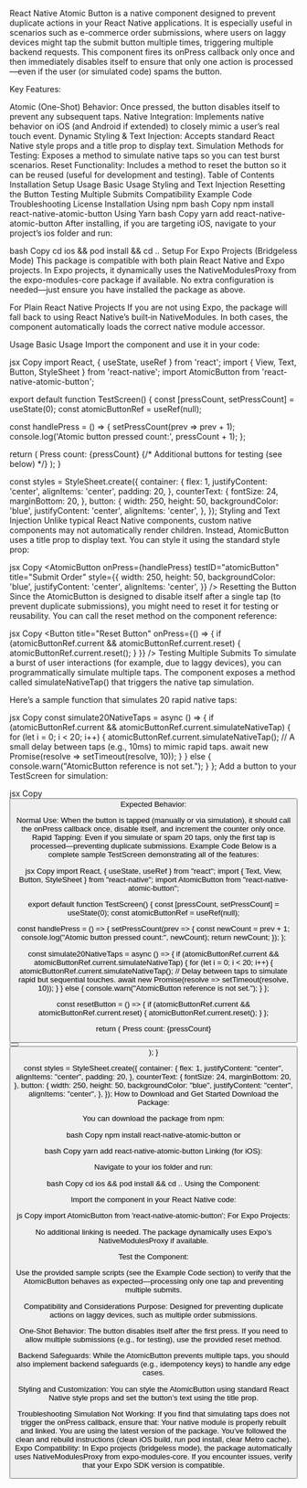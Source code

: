 React Native Atomic Button is a native component designed to prevent duplicate actions in your React Native applications. It is especially useful in scenarios such as e-commerce order submissions, where users on laggy devices might tap the submit button multiple times, triggering multiple backend requests. This component fires its onPress callback only once and then immediately disables itself to ensure that only one action is processed—even if the user (or simulated code) spams the button.

Key Features:

Atomic (One-Shot) Behavior: Once pressed, the button disables itself to prevent any subsequent taps.
Native Integration: Implements native behavior on iOS (and Android if extended) to closely mimic a user’s real touch event.
Dynamic Styling & Text Injection: Accepts standard React Native style props and a title prop to display text.
Simulation Methods for Testing: Exposes a method to simulate native taps so you can test burst scenarios.
Reset Functionality: Includes a method to reset the button so it can be reused (useful for development and testing).
Table of Contents
Installation
Setup
Usage
Basic Usage
Styling and Text Injection
Resetting the Button
Testing Multiple Submits
Compatibility
Example Code
Troubleshooting
License
Installation
Using npm
bash
Copy
npm install react-native-atomic-button
Using Yarn
bash
Copy
yarn add react-native-atomic-button
After installing, if you are targeting iOS, navigate to your project’s ios folder and run:

bash
Copy
cd ios && pod install && cd ..
Setup
For Expo Projects (Bridgeless Mode)
This package is compatible with both plain React Native and Expo projects. In Expo projects, it dynamically uses the NativeModulesProxy from the expo-modules-core package if available. No extra configuration is needed—just ensure you have installed the package as above.

For Plain React Native Projects
If you are not using Expo, the package will fall back to using React Native’s built‑in NativeModules. In both cases, the component automatically loads the correct native module accessor.

Usage
Basic Usage
Import the component and use it in your code:

jsx
Copy
import React, { useState, useRef } from 'react';
import { View, Text, Button, StyleSheet } from 'react-native';
import AtomicButton from 'react-native-atomic-button';

export default function TestScreen() {
  const [pressCount, setPressCount] = useState(0);
  const atomicButtonRef = useRef(null);

  const handlePress = () => {
    setPressCount(prev => prev + 1);
    console.log('Atomic button pressed count:', pressCount + 1);
  };

  return (
    <View style={styles.container}>
      <Text style={styles.counterText}>Press count: {pressCount}</Text>
      <AtomicButton
        ref={atomicButtonRef}
        onPress={handlePress}
        testID="atomicButton"
        title="Submit Order"
        style={styles.button}
      />
      {/* Additional buttons for testing (see below) */}
    </View>
  );
}

const styles = StyleSheet.create({
  container: {
    flex: 1,
    justifyContent: 'center',
    alignItems: 'center',
    padding: 20,
  },
  counterText: {
    fontSize: 24,
    marginBottom: 20,
  },
  button: {
    width: 250,
    height: 50,
    backgroundColor: 'blue',
    justifyContent: 'center',
    alignItems: 'center',
  },
});
Styling and Text Injection
Unlike typical React Native components, custom native components may not automatically render children. Instead, AtomicButton uses a title prop to display text. You can style it using the standard style prop:

jsx
Copy
<AtomicButton
  onPress={handlePress}
  testID="atomicButton"
  title="Submit Order"
  style={{
    width: 250,
    height: 50,
    backgroundColor: 'blue',
    justifyContent: 'center',
    alignItems: 'center',
  }}
/>
Resetting the Button
Since the AtomicButton is designed to disable itself after a single tap (to prevent duplicate submissions), you might need to reset it for testing or reusability. You can call the reset method on the component reference:

jsx
Copy
<Button title="Reset Button" onPress={() => {
  if (atomicButtonRef.current && atomicButtonRef.current.reset) {
    atomicButtonRef.current.reset();
  }
}} />
Testing Multiple Submits
To simulate a burst of user interactions (for example, due to laggy devices), you can programmatically simulate multiple taps. The component exposes a method called simulateNativeTap() that triggers the native tap simulation.

Here’s a sample function that simulates 20 rapid native taps:

jsx
Copy
const simulate20NativeTaps = async () => {
  if (atomicButtonRef.current && atomicButtonRef.current.simulateNativeTap) {
    for (let i = 0; i < 20; i++) {
      atomicButtonRef.current.simulateNativeTap();
      // A small delay between taps (e.g., 10ms) to mimic rapid taps.
      await new Promise(resolve => setTimeout(resolve, 10));
    }
  } else {
    console.warn("AtomicButton reference is not set.");
  }
};
Add a button to your TestScreen for simulation:

jsx
Copy
<Button title="Simulate 20 Native Taps" onPress={simulate20NativeTaps} />
Expected Behavior:

Normal Use: When the button is tapped (manually or via simulation), it should call the onPress callback once, disable itself, and increment the counter only once.
Rapid Tapping: Even if you simulate or spam 20 taps, only the first tap is processed—preventing duplicate submissions.
Example Code
Below is a complete sample TestScreen demonstrating all of the features:

jsx
Copy
import React, { useState, useRef } from "react";
import { Text, View, Button, StyleSheet } from "react-native";
import AtomicButton from "react-native-atomic-button";

export default function TestScreen() {
  const [pressCount, setPressCount] = useState(0);
  const atomicButtonRef = useRef(null);

  const handlePress = () => {
    setPressCount(prev => {
      const newCount = prev + 1;
      console.log("Atomic button pressed count:", newCount);
      return newCount;
    });
  };

  const simulate20NativeTaps = async () => {
    if (atomicButtonRef.current && atomicButtonRef.current.simulateNativeTap) {
      for (let i = 0; i < 20; i++) {
        atomicButtonRef.current.simulateNativeTap();
        // Delay between taps to simulate rapid but sequential touches.
        await new Promise(resolve => setTimeout(resolve, 10));
      }
    } else {
      console.warn("AtomicButton reference is not set.");
    }
  };

  const resetButton = () => {
    if (atomicButtonRef.current && atomicButtonRef.current.reset) {
      atomicButtonRef.current.reset();
    }
  };

  return (
    <View style={styles.container}>
      <Text style={styles.counterText}>Press count: {pressCount}</Text>
      <AtomicButton
        ref={atomicButtonRef}
        onPress={handlePress}
        testID="atomicButton"
        title="Submit Order"
        style={styles.button}
      />
      <Button title="Simulate 20 Native Taps" onPress={simulate20NativeTaps} />
      <Button title="Reset Button" onPress={resetButton} />
    </View>
  );
}

const styles = StyleSheet.create({
  container: {
    flex: 1,
    justifyContent: "center",
    alignItems: "center",
    padding: 20,
  },
  counterText: {
    fontSize: 24,
    marginBottom: 20,
  },
  button: {
    width: 250,
    height: 50,
    backgroundColor: "blue",
    justifyContent: "center",
    alignItems: "center",
  },
});
How to Download and Get Started
Download the Package:

You can download the package from npm:

bash
Copy
npm install react-native-atomic-button
or

bash
Copy
yarn add react-native-atomic-button
Linking (for iOS):

Navigate to your ios folder and run:

bash
Copy
cd ios && pod install && cd ..
Using the Component:

Import the component in your React Native code:

js
Copy
import AtomicButton from 'react-native-atomic-button';
For Expo Projects:

No additional linking is needed. The package dynamically uses Expo’s NativeModulesProxy if available.

Test the Component:

Use the provided sample scripts (see the Example Code section) to verify that the AtomicButton behaves as expected—processing only one tap and preventing multiple submits.

Compatibility and Considerations
Purpose:
Designed for preventing duplicate actions on laggy devices, such as multiple order submissions.

One-Shot Behavior:
The button disables itself after the first press. If you need to allow multiple submissions (e.g., for testing), use the provided reset method.

Backend Safeguards:
While the AtomicButton prevents multiple taps, you should also implement backend safeguards (e.g., idempotency keys) to handle any edge cases.

Styling and Customization:
You can style the AtomicButton using standard React Native style props and set the button’s text using the title prop.

Troubleshooting
Simulation Not Working:
If you find that simulating taps does not trigger the onPress callback, ensure that:
Your native module is properly rebuilt and linked.
You are using the latest version of the package.
You’ve followed the clean and rebuild instructions (clean iOS build, run pod install, clear Metro cache).
Expo Compatibility:
In Expo projects (bridgeless mode), the package automatically uses NativeModulesProxy from expo-modules-core. If you encounter issues, verify that your Expo SDK version is compatible.